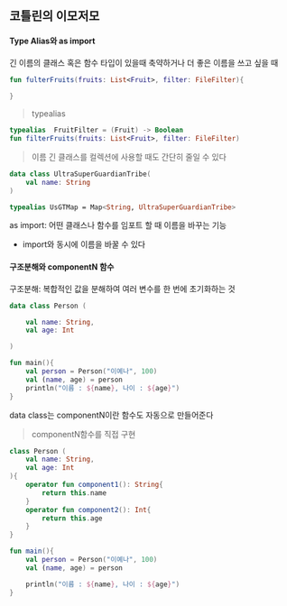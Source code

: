 ## 코틀린의 이모저모

#### Type Alias와 as import

긴 이름의 클래스 혹은 함수 타입이 있을때 축약하거나 더 좋은 이름을 쓰고 싶을 때

```kotlin
fun fulterFruits(fruits: List<Fruit>, filter: FileFilter){
    
}
```

> typealias
```kotlin
typealias  FruitFilter = (Fruit) -> Boolean
fun filterFruits(fruits: List<Fruit>, filter: FileFilter)
```

>이름 긴 클래스를 컬렉션에 사용할 때도 간단히 줄일 수 있다
```kotlin
data class UltraSuperGuardianTribe(
    val name: String
)

typealias UsGTMap = Map<String, UltraSuperGuardianTribe>
```

as import: 어떤 클래스나 함수를 임포트 할 때 이름을 바꾸는 기능

- import와 동시에 이름을 바꿀 수 있다

#### 구조분해와 componentN 함수
        
구조분해: 복합적인 값을 분해하여 여러 변수를 한 번에 초기화하는 것

```kotlin
data class Person (

    val name: String,
    val age: Int

)

fun main(){
    val person = Person("이예나", 100)
    val (name, age) = person
    println("이름 : ${name}, 나이 : ${age}")
}

```
data class는 componentN이란 함수도 자동으로 만들어준다

> componentN함수를 직접 구현
```kotlin
class Person (
    val name: String,
    val age: Int
){
    operator fun component1(): String{
        return this.name
    }
    operator fun component2(): Int{
        return this.age
    }
}

fun main(){
    val person = Person("이예나", 100)
    val (name, age) = person

    println("이름 : ${name}, 나이 : ${age}")
}

```
